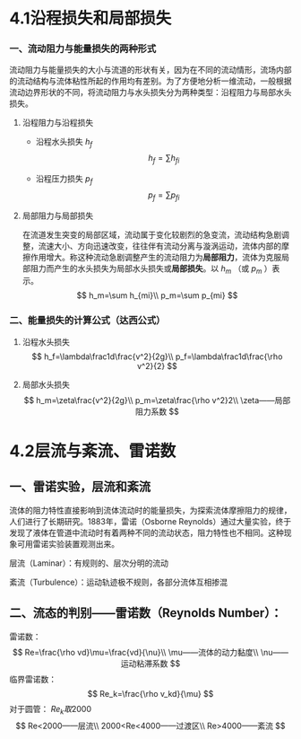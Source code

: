 # 4.1沿程损失和局部损失

### 一、流动阻力与能量损失的两种形式

流动阻力与能量损失的大小与流道的形状有关，因为在不同的流动情形，流场内部的流动结构与流体粘性所起的作用均有差别。为了方便地分析一维流动，一般根据流动边界形状的不同，将流动阻力与水头损失分为两种类型：沿程阻力与局部水头损失。

1. 沿程阻力与沿程损失

   * 沿程水头损失 $h_f$
     $$
     h_f=\sum h_{fi}
     $$

   * 沿程压力损失 $p_f$
     $$
     p_f=\sum p_{fi}
     $$

2. 局部阻力与局部损失

   在流道发生突变的局部区域，流动属于变化较剧烈的急变流，流动结构急剧调整，流速大小、方向迅速改变，往往伴有流动分离与漩涡运动，流体内部的摩擦作用增大。称这种流动急剧调整产生的流动阻力为**局部阻力**，流体为克服局部阻力而产生的水头损失为局部水头损失或**局部损失**。以 $h_m$ （或 $p_m$ ）表示。
   $$
   h_m=\sum h_{mi}\\
   p_m=\sum p_{mi}
   $$
   

### 二、能量损失的计算公式（达西公式）

1. 沿程水头损失
   $$
   h_f=\lambda\frac1d\frac{v^2}{2g}\\
   p_f=\lambda\frac1d\frac{\rho v^2}{2}
   $$

2. 局部水头损失
   $$
   h_m=\zeta\frac{v^2}{2g}\\
   p_m=\zeta\frac{\rho v^2}2\\
   \zeta——局部阻力系数
   $$
   

# 4.2层流与紊流、雷诺数

## 一、雷诺实验，层流和紊流

流体的阻力特性直接影响到流体流动时的能量损失，为探索流体摩擦阻力的规律，人们进行了长期研究。1883年，雷诺（Osborne Reynolds）通过大量实验，终于发现了液体在管道中流动时有着两种不同的流动状态，阻力特性也不相同。这种现象可用雷诺实验装置观测出来。

层流（Laminar）：有规则的、层次分明的流动

紊流（Turbulence）：运动轨迹极不规则，各部分流体互相掺混

## 二、流态的判别——雷诺数（Reynolds Number）：

雷诺数： 
$$
Re=\frac{\rho vd}\mu=\frac{vd}{\nu}\\
\mu——流体的动力黏度\\
\nu——运动粘滞系数
$$
临界雷诺数：
$$
Re_k=\frac{\rho v_kd}{\mu}
$$
对于圆管： $Re_k取2000$
$$
Re<2000——层流\\
2000<Re<4000——过渡区\\
Re>4000——紊流
$$
